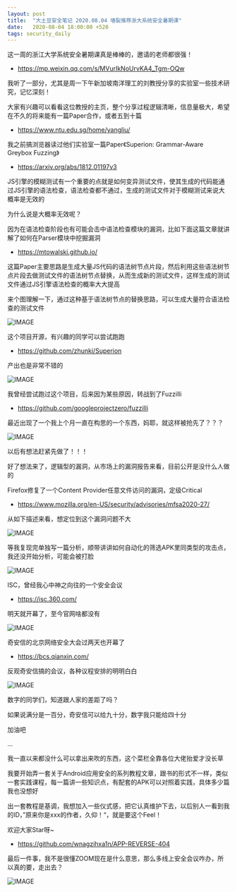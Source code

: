 ```yaml
---
layout: post
title:  "大土豆安全笔记 2020.08.04 墙裂推荐浙大系统安全暑期课"
date:   2020-08-04 18:00:00 +520
tags: security_daily
---
```


这一周的浙江大学系统安全暑期课真是棒棒的，邀请的老师都很强！
- https://mp.weixin.qq.com/s/MVurIkNoUrvKA4_Tgm-OQw

我听了一部分，尤其是周一下午新加坡南洋理工的刘教授分享的实验室一些技术研究，记忆深刻！

大家有兴趣可以看看这位教授的主页，整个分享过程逻辑清晰，信息量极大，希望在不久的将来能有一篇Paper合作，或者五到十篇
- https://www.ntu.edu.sg/home/yangliu/

我之前搞浏览器读过他们实验室一篇Paper《Superion: Grammar-Aware Greybox Fuzzing》
- https://arxiv.org/abs/1812.01197v3

JS引擎的模糊测试有一个重要的点就是如何变异测试文件，使其生成的代码能通过JS引擎的语法检查，语法检查都不通过，生成的测试文件对于模糊测试来说大概率是无效的

为什么说是大概率无效呢？

因为在语法检查阶段也有可能会击中语法检查模块的漏洞，比如下面这篇文章就讲解了如何在Parser模块中挖掘漏洞
- https://mtowalski.github.io/

这篇Paper主要思路是生成大量JS代码的语法树节点片段，然后利用这些语法树节点片段去做测试文件的语法树节点替换，从而生成新的测试文件，这样生成的测试文件通过JS引擎语法检查的概率大大提高

来个图理解一下，通过这种基于语法树节点的替换思路，可以生成大量符合语法检查的测试文件

![IMAGE](/assets/resources/B9B7DDAEA726CF496AC805824B4A7130.jpg)

这个项目开源，有兴趣的同学可以尝试跑跑
- https://github.com/zhunki/Superion

产出也是非常不错的

![IMAGE](/assets/resources/CAB13BD4C14063A9DDEC677A37AF7A94.jpg)

我曾经尝试跑过这个项目，后来因为某些原因，转战到了Fuzzilli
- https://github.com/googleprojectzero/fuzzilli

最近出现了一个我上个月一直在构思的一个东西，妈耶，就这样被抢先了？？？

![IMAGE](/assets/resources/688511E6569C68699D887B3EFC4DC1E7.jpg)

以后有想法赶紧先做了！！！

好了想法来了，逻辑型的漏洞，从市场上的漏洞报告来看，目前公开是没什么人做的

Firefox修复了一个Content Provider任意文件访问的漏洞，定级Critical
- https://www.mozilla.org/en-US/security/advisories/mfsa2020-27/

从如下描述来看，想定位到这个漏洞问题不大

![IMAGE](/assets/resources/C1E415F4DFF9D723FAD77929ED566D25.jpg)

等我复现完单独写一篇分析，顺带讲讲如何自动化的筛选APK里同类型的攻击点，我还没开始分析，可能会被打脸

![IMAGE](/assets/resources/CA90EDF6395BED023394EE104C770547.jpg)

ISC，曾经我心中神之向往的一个安全会议
- https://isc.360.com/

明天就开幕了，至今官网啥都没有

![IMAGE](/assets/resources/C317342ABAE69FF5472369A8C7EF02C5.jpg)

奇安信的北京网络安全大会过两天也开幕了
- https://bcs.qianxin.com/

反观奇安信搞的会议，各种议程安排的明明白白

![IMAGE](/assets/resources/70400B7816E6B66266034A5E1E83236F.jpg)

数字的同学们，知道跟人家的差距了吗？

如果说满分是一百分，奇安信可以给九十分，数字我只能给四十分

加油吧

...

我一直以来都没什么可以拿出来吹的东西，这个菜栏全靠各位大佬抬爱才没长草

我要开始弄一套关于Android应用安全的系列教程文章，跟书的形式不一样，类似一套实践课程，每一篇讲一些知识点，有配套的APK可以对照着实践，具体多少篇我也没想好

出一套教程是基调，我想加入一些仪式感，把它认真维护下去，以后别人一看到我的ID，”原来你是xxx的作者，久仰！“，就是要这个Feel！

欢迎大家Star呀~
- https://github.com/wnagzihxa1n/APP-REVERSE-404

最后一件事，我不是很懂ZOOM现在是什么意思，那么多线上安全会议咋办，所以真的要，走出去？

![IMAGE](/assets/resources/DBCE8BFD4FBD48501858F56609A45A7F.jpg)